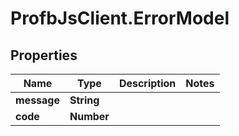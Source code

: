 # ProfbJsClient.ErrorModel

## Properties
Name | Type | Description | Notes
------------ | ------------- | ------------- | -------------
**message** | **String** |  | 
**code** | **Number** |  | 
